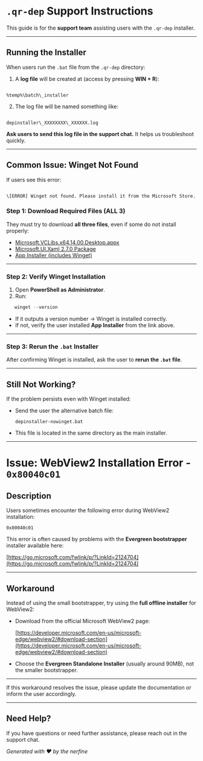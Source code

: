 
# `.qr-dep` Support Instructions

This guide is for the **support team** assisting users with the `.qr-dep` installer.

---

## Running the Installer

When users run the `.bat` file from the `.qr-dep` directory:

1. A **log file** will be created at (access by pressing **WIN + R**):

```

%temp%\batch\_installer

```

2. The log file will be named something like:

```

depinstaller\_XXXXXXXX\_XXXXXX.log

```

**Ask users to send this log file in the support chat.** It helps us troubleshoot quickly.

---

## Common Issue: Winget Not Found

If users see this error:

```

\[ERROR] Winget not found. Please install it from the Microsoft Store.

````

### Step 1: Download Required Files (ALL 3)

They must try to download **all three files**, even if some do not install properly:

- [Microsoft.VCLibs.x64.14.00.Desktop.appx](https://aka.ms/Microsoft.VCLibs.x64.14.00.Desktop.appx)  
- [Microsoft.UI.Xaml 2.7.0 Package](https://www.nuget.org/api/v2/package/Microsoft.UI.Xaml/2.7.0)  
- [App Installer (includes Winget)](https://aka.ms/getwinget)  

---

### Step 2: Verify Winget Installation

1. Open **PowerShell as Administrator**.
2. Run:

```powershell
   winget --version
```

* If it outputs a version number → Winget is installed correctly.
* If not, verify the user installed **App Installer** from the link above.

---

### Step 3: Rerun the `.bat` Installer

After confirming Winget is installed, ask the user to **rerun the `.bat` file**.

---

## Still Not Working?

If the problem persists even with Winget installed:

* Send the user the alternative batch file:

  ```
  depinstaller-nowinget.bat
  ```

* This file is located in the same directory as the main installer.

---

# Issue: WebView2 Installation Error - `0x80040c01`

## Description

Users sometimes encounter the following error during WebView2 installation:

```
0x80040c01
```

This error is often caused by problems with the **Evergreen bootstrapper** installer available here:

[https://go.microsoft.com/fwlink/p/?LinkId=2124704](https://go.microsoft.com/fwlink/p/?LinkId=2124704)

---

## Workaround

Instead of using the small bootstrapper, try using the **full offline installer** for WebView2:

* Download from the official Microsoft WebView2 page:

  [https://developer.microsoft.com/en-us/microsoft-edge/webview2/#download-section](https://developer.microsoft.com/en-us/microsoft-edge/webview2/#download-section)

* Choose the **Evergreen Standalone Installer** (usually around 90MB), not the smaller bootstrapper.

---

If this workaround resolves the issue, please update the documentation or inform the user accordingly.

---

## Need Help?

If you have questions or need further assistance, please reach out in the support chat.

*Generated with ❤️ by the nerfine*

